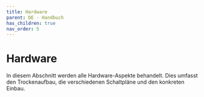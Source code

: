 ```yaml
---
title: Hardware
parent: DE - Handbuch
has_children: true
nav_order: 5
---
```


# Hardware

In diesem Abschnitt werden alle Hardware-Aspekte behandelt. Dies umfasst den Trockenaufbau, die verschiedenen Schaltpläne und den konkreten Einbau.
